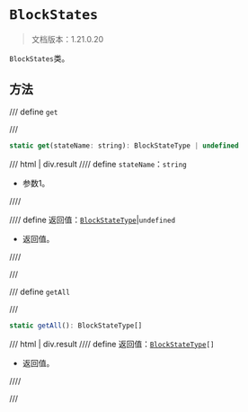 # `BlockStates`

> 文档版本：1.21.0.20

`BlockStates`类。

## 方法

/// define
`get`


///

```js
static get(stateName: string): BlockStateType | undefined
```

/// html | div.result
//// define
`stateName`：`string`

- 参数1。


////

//// define
返回值：[`BlockStateType`](../blockstatetype.md)|`undefined`

- 返回值。


////

///


/// define
`getAll`


///

```js
static getAll(): BlockStateType[]
```

/// html | div.result
//// define
返回值：<code><a href="../blockstatetype.md">BlockStateType</a>[]</code>

- 返回值。


////

///


